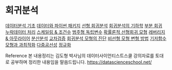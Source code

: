 # 회귀분석

[데이터분석 기초](https://hojisu.github.io/posts/regression/0101dataintro.html)
[데이터와 파이썬 패키지](https://hojisu.github.io/posts/regression/0102python-package-data.html)
[선형 회귀분석](https://hojisu.github.io/posts/regression/0201linear-regression.html)
[회귀분석의 기하학](https://hojisu.github.io/posts/regression/0202regression-geometry.html)
[부분 회귀](https://hojisu.github.io/posts/regression/0203partial-regression.html)
[누락데이터 처리](https://hojisu.github.io/posts/regression/0301missingdata.html)
[스케일링 & 조건수](https://hojisu.github.io/posts/regression/0304scale.html)
[범주형 독립변수](https://hojisu.github.io/posts/regression/0305dummy-variable.html)
[확률론적 선형회귀 모형](https://hojisu.github.io/posts/regression/0401probability-linear-regression.html)
[레버리지 & 아웃라이어](https://hojisu.github.io/posts/regression/0402laverage-outlier.html)
[분산분석](https://hojisu.github.io/posts/regression/0403anova.html)
[교차검증](https://hojisu.github.io/posts/regression/0404crossvalidation.html)
[회귀분석 모형의 진단](https://hojisu.github.io/posts/regression/0404regression-diagnosis.html)
[비선형 모형 변형 방법](https://hojisu.github.io/posts/regression/0501non-linear-model-trans.html)
[기저함수 모형과 과최적화](https://hojisu.github.io/posts/regression/0502basis-function-overfit.html)
[다중공선성](https://hojisu.github.io/posts/regression/0503multicollinearity.html)
[정규화](https://hojisu.github.io/posts/regression/0504regularize.html)

Reference
본 내용정리는 김도형 박사님의 데이터사이언티스트스쿨 강의자료를 토대로 공부하며 정리한 내용임을 말씀드립니다. 
https://datascienceschool.net/